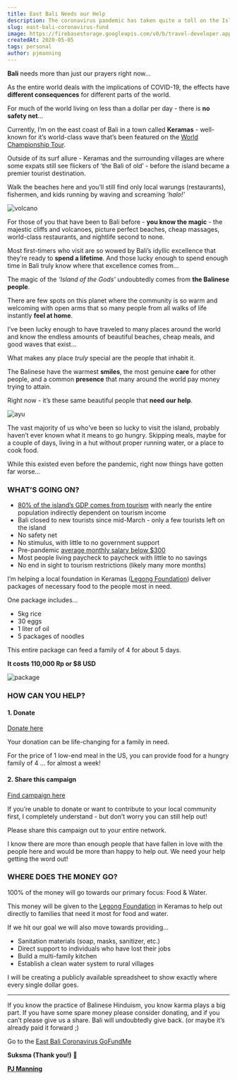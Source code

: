 ```yaml
---
title: East Bali Needs our Help
description: The coronavirus pandemic has taken quite a toll on the Island of the Gods.
slug: east-bali-coronavirus-fund
image: https://firebasestorage.googleapis.com/v0/b/travel-developer.appspot.com/o/posts%2Feast-bali-coronavirus-fund%2FGOFUNDMEhead.png?alt=media&token=35f08aa8-2101-42bb-a327-f2ac27dd2d78
createdAt: 2020-05-05
tags: personal
author: pjmanning
---
```


**Bali** needs more than just our prayers right now…

As the entire world deals with the implications of COVID-19, the effects have **different consequences** for different parts of the world.

For much of the world living on less than a dollar per day - there is **no safety net**…

Currently, I’m on the east coast of Bali in a town called **Keramas** - well-known for it’s world-class wave that’s been featured on the [World Championship Tour](https://www.worldsurfleague.com/).

Outside of its surf allure - Keramas and the surrounding villages are where some expats still see flickers of ‘the Bali of old’ - before the island became a premier tourist destination.

Walk the beaches here and you’ll still find only local warungs (restaurants), fishermen, and kids running by waving and screaming _'halo!'_

![volcano](https://firebasestorage.googleapis.com/v0/b/travel-developer.appspot.com/o/posts%2Feast-bali-coronavirus-fund%2Fvolcano.jpg?alt=media&token=7b088df9-c585-4305-9e64-d4c7f17173ba)

For those of you that have been to Bali before - **you know the magic** - the majestic cliffs and volcanoes, picture perfect beaches, cheap massages, world-class restaurants, and nightlife second to none.

Most first-timers who visit are so wowed by Bali’s idyllic excellence that they’re ready to **spend a lifetime**. And those lucky enough to spend enough time in Bali truly know where that excellence comes from…

The magic of the _‘Island of the Gods’_ undoubtedly comes from **the Balinese people**.

There are few spots on this planet where the community is so warm and welcoming with open arms that so many people from all walks of life instantly **feel at home**.

I’ve been lucky enough to have traveled to many places around the world and know the endless amounts of beautiful beaches, cheap meals, and good waves that exist...

What makes any place _truly_ special are the people that inhabit it.

The Balinese have the warmest **smiles**, the most genuine **care** for other people, and a common **presence** that many around the world pay money trying to attain.

Right now - it’s these same beautiful people that **need our help**.

![ayu](https://firebasestorage.googleapis.com/v0/b/travel-developer.appspot.com/o/posts%2Feast-bali-coronavirus-fund%2Fayu.jpg?alt=media&token=807bede2-c135-416c-8065-575b110b8c62)

The vast majority of us who've been so lucky to visit the island, probably haven’t ever known what it means to go hungry. Skipping meals, maybe for a couple of days, living in a hut without proper running water, or a place to cook food.

While this existed even before the pandemic, right now things have gotten far worse…

### WHAT’S GOING ON?

-   [80% of the island’s GDP comes from tourism](https://www.9news.com.au/world/bali-economy-collapsing-with-no-tourists-allowed-on-island-because-of-covid-19/37df5ab2-86a7-4f4e-bbd9-10eda8f45911) with nearly the entire population indirectly dependent on tourism income
-   Bali closed to new tourists since mid-March - only a few tourists left on the island
-   No safety net
-   No stimulus, with little to no government support
-   Pre-pandemic [average monthly salary below \$300](https://balistoreluggage.com/blog/umk-bali-ump-indonesia/)
-   Most people living paycheck to paycheck with little to no savings
-   No end in sight to tourism restrictions (likely many more months)

I’m helping a local foundation in Keramas ([Legong Foundation](https://www.facebook.com/legongfoundation/)) deliver packages of necessary food to the people most in need.

One package includes…

-   5kg rice
-   30 eggs
-   1 liter of oil
-   5 packages of noodles

This entire package can feed a family of 4 for about 5 days.

**It costs 110,000 Rp or \$8 USD**

![package](https://firebasestorage.googleapis.com/v0/b/travel-developer.appspot.com/o/posts%2Feast-bali-coronavirus-fund%2Fpackage.jpg?alt=media&token=23e2bbd4-ce3f-4b11-9c40-710d5585e92a)

### HOW CAN YOU HELP?

#### 1. Donate

[Donate here](https://www.gofundme.com/f/east-bali-coronavirus-fund)

Your donation can be life-changing for a family in need.

For the price of 1 low-end meal in the US, you can provide food for a hungry family of 4 … for almost a week!

#### 2. Share this campaign

[Find campaign here](https://www.gofundme.com/f/east-bali-coronavirus-fund)

If you’re unable to donate or want to contribute to your local community first, I completely understand - but don’t worry you can still help out!

Please share this campaign out to your entire network.

I know there are more than enough people that have fallen in love with the people here and would be more than happy to help out. We need your help getting the word out!

### WHERE DOES THE MONEY GO?

100% of the money will go towards our primary focus: Food & Water.

This money will be given to the [Legong Foundation](https://www.facebook.com/legongfoundation/) in Keramas to help out directly to families that need it most for food and water.

If we hit our goal we will also move towards providing...

-   Sanitation materials (soap, masks, sanitizer, etc.)
-   Direct support to individuals who have lost their jobs
-   Build a multi-family kitchen
-   Establish a clean water system to rural villages

I will be creating a publicly available spreadsheet to show exactly where every single dollar goes.

---

If you know the practice of Balinese Hinduism, you know karma plays a big part. If you have some spare money please consider donating, and if you can’t please give us a share. Bali will undoubtedly give back. (or maybe it’s already paid it forward ;)

Go to the [East Bali Coronavirus GoFundMe](https://www.gofundme.com/f/east-bali-coronavirus-fund)

**Suksma (Thank you!)** 🙏

[**PJ Manning**](https://x.com/pj_manning)
